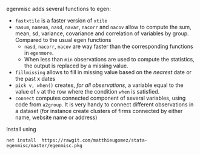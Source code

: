 egenmisc adds several functions to egen:
- `fastxtile` is a faster version of `xtile`
- `nasum`, `namean`, `nasd`, `navar`,   `nacorr` and `nacov` allow to compute the sum, mean, sd, variance, covariance and correlation of variables by group. Compared to the usual egen functions
	- `nasd`, `nacorr`, `nacov` are way faster than the corresponding functions in `egenmore`.
	- When less than `min` observations are used to compute the statistics, the output is replaced by a missing value.
- `fillmissing` allows to fill in missing value based on the *nearest* date or the past x dates
- `pick v, when()` creates, *for all observations*, a variable equal to the value of `v` at the row where the condition `when` is satisfied. 
- `connect` computes connected component of several variables, using code from `a2group`. It is very handy to connect different observations in a dataset (for instance create clusters of firms connected by either name, website name or address)


Install using 
```
net install  https://rawgit.com/matthieugomez/stata-egenmisc/master/egenmisc.pkg
```